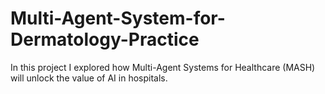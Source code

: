 # Multi-Agent-System-for-Dermatology-Practice
In this project I explored how Multi-Agent Systems for Healthcare (MASH) will unlock the value of AI in hospitals.
